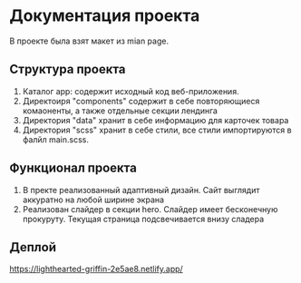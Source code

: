 # Документация проекта

В проекте была взят макет из mian page.

## Структура проекта

1. Каталог app: содержит исходный код веб-приложения.
2. Директоиря "components" содержит в себе повторяющиеся комаоненты, а также отдельные секции лендинга
3. Директория "data" хранит в себе информацию для карточек товара
4. Директория "scss" хранит в себе стили, все стили импортируются в фалйл main.scss.

## Функционал проекта

1. В пректе реализованный адаптивный дизайн. Сайт выглядит аккуратно на любой ширине экрана
2. Реализован слайдер в секции hero. Слайдер имеет бесконечную прокуруту. Текущая страница подсвечивается внизу сладера

## Деплой
https://lighthearted-griffin-2e5ae8.netlify.app/
